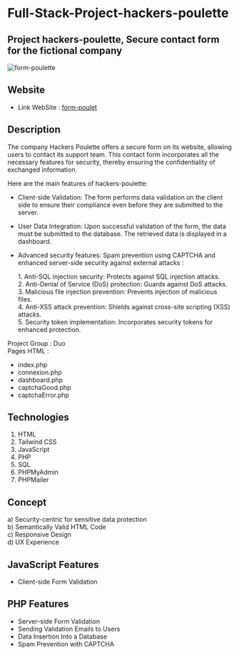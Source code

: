 # Full-Stack-Project-hackers-poulette
## Project hackers-poulette, Secure contact form for the fictional company
![form-poulette](https://github.com/Dams4953/Full-Stack-Project-hackers-poulette/assets/149949090/a75da9bf-40ab-43b8-bb25-196547d02115)
## Website 
- Link WebSite : [form-poulet](https://form-poulette.000webhostapp.com/index.php)
## Description 
The company Hackers Poulette offers a secure form on its website, allowing users to contact its support team. This contact form incorporates all the necessary features for security, thereby ensuring the confidentiality of exchanged information.

Here are the main features of hackers-poulette:

- Client-side Validation: The form performs data validation on the client side to ensure their compliance even before they are submitted to the server.
  
- User Data Integration: Upon successful validation of the form, the data must be submitted to the database. The retrieved data is displayed in a dashboard.

- Advanced security features: Spam prevention using CAPTCHA and enhanced server-side security against external attacks :
  
  1\. Anti-SQL injection security: Protects against SQL injection attacks.  
  2\. Anti-Denial of Service (DoS) protection: Guards against DoS attacks.  
  3\. Malicious file injection prevention: Prevents injection of malicious files.  
  4\. Anti-XSS attack prevention: Shields against cross-site scripting (XSS) attacks.  
  5\. Security token implementation: Incorporates security tokens for enhanced protection.  

Project Group : Duo  
Pages HTML : 
- index.php
- connexion.php
- dashboard.php
- captchaGood.php
- captchaError.php
  
## Technologies 
1. HTML
2. Tailwind CSS
4. JavaScript
5. PHP
6. SQL
7. PHPMyAdmin
8. PHPMailer 


## Concept 
a) Security-centric for sensitive data protection    
b) Semantically Valid HTML Code  
c) Responsive Design       
d) UX Experience    

## JavaScript Features
- Client-side Form Validation

## PHP Features
- Server-side Form Validation
- Sending Validation Emails to Users
- Data Insertion Into a Database
- Spam Prevention with CAPTCHA
